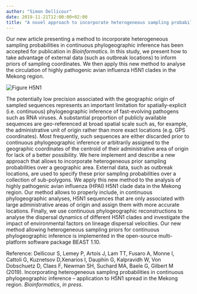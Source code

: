 ```yaml
---
author: "Simon Dellicour"
date: 2019-11-21T12:00:00+02:00
title: "A novel approach to incorporate heterogeneous sampling probabilities in phylogeographic inference"
---
```

Our new article presenting a method to incorporate heterogeneous sampling probabilities in continuous phylogeographic inference has been accepted for publication in *Bioinformatics*. In this study, we present how to take advantage of external data (such as outbreak locations) to inform priors of sampling coordinates. We then apply this new method to analyse the circulation of highly pathogenic avian influenza H5N1 clades in the Mekong region.

![Figure H5N1](/images/Figure_HN51.jpg)

The potentially low precision associated with the geographic origin of sampled sequences represents an important limitation for spatially-explicit (i.e. continuous) phylogeographic inference of fast-evolving pathogens such as RNA viruses. A substantial proportion of publicly available sequences are geo-referenced at broad spatial scale such as, for example, the administrative unit of origin rather than more exact locations (e.g. GPS coordinates). Most frequently, such sequences are either discarded prior to continuous phylogeographic inference or arbitrarily assigned to the geographic coordinates of the centroid of their administrative area of origin for lack of a better possibility. We here implement and describe a new approach that allows to incorporate heterogeneous prior sampling probabilities over a geographic area. External data, such as outbreak locations, are used to specify these prior sampling probabilities over a collection of sub-polygons. We apply this new method to the analysis of highly pathogenic avian influenza (HPAI) H5N1 clade data in the Mekong region. Our method allows to properly include, in continuous phylogeographic analyses, H5N1 sequences that are only associated with large administrative areas of origin and assign them with more accurate locations. Finally, we use continuous phylogeographic reconstructions to analyse the dispersal dynamics of different H5N1 clades and investigate the impact of environmental factors on lineage dispersal velocities. Our new method allowing heterogeneous sampling priors for continuous phylogeographic inference is implemented in the open-source multi-platform software package BEAST 1.10.

Reference:
Dellicour S, Lemey P, Artois J, Lam TT, Fusaro A, Monne I, Cattoli G, Kuznetsov D,Xenarios I, Dauphin G, Kalpravidh W, Von Dobschuetz D, Claes F, Newman SH, Suchard MA, Baele G, Gilbert M (2019). Incorporating heterogeneous sampling probabilities in continuous phylogeographic inference – application to H5N1 spread in the Mekong region. *Bioinformatics*, *in press*.
